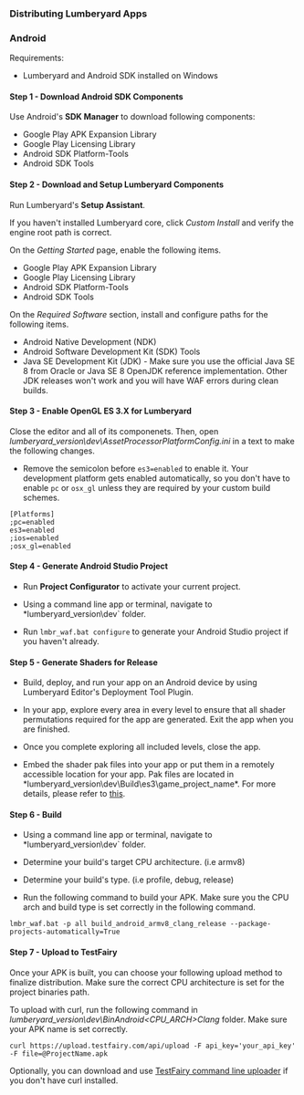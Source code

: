 ### Distributing Lumberyard Apps

### Android

Requirements:
* Lumberyard and Android SDK installed on Windows

#### Step 1 - Download Android SDK Components

Use Android's **SDK Manager** to download following components:

* Google Play APK Expansion Library
* Google Play Licensing Library
* Android SDK Platform-Tools
* Android SDK Tools

#### Step 2 - Download and Setup Lumberyard Components

Run Lumberyard's **Setup Assistant**.

If you haven't installed Lumberyard core, click *Custom Install* and verify the engine root path is correct.

On the *Getting Started* page, enable the following items.

* Google Play APK Expansion Library
* Google Play Licensing Library
* Android SDK Platform-Tools
* Android SDK Tools

On the *Required Software* section, install and configure paths for the following items.

* Android Native Development (NDK)
* Android Software Development Kit (SDK) Tools
* Java SE Development Kit (JDK) - Make sure you use the official Java SE 8 from Oracle or Java SE 8 OpenJDK reference implementation. Other JDK releases won't work and you will have WAF errors during clean builds.

#### Step 3 - Enable OpenGL ES 3.X for Lumberyard

Close the editor and all of its componenets. Then, open *lumberyard_version\dev\AssetProcessorPlatformConfig.ini* in a text to make the following changes.

* Remove the semicolon before `es3=enabled` to enable it. Your development platform gets enabled automatically, so you don't have to enable `pc` or `osx_gl` unless they are required by your custom build schemes.

```
[Platforms]
;pc=enabled
es3=enabled
;ios=enabled
;osx_gl=enabled
```

#### Step 4 - Generate Android Studio Project

* Run **Project Configurator** to activate your current project.

* Using a command line app or terminal, navigate to *lumberyard_version\dev` folder.

* Run `lmbr_waf.bat configure` to generate your Android Studio project if you haven't already.

#### Step 5 - Generate Shaders for Release

* Build, deploy, and run your app on an Android device by using Lumberyard Editor's Deployment Tool Plugin.

* In your app, explore every area in every level to ensure that all shader permutations required for the app are generated. Exit the app when you are finished.

* Once you complete exploring all included levels, close the app.

* Embed the shader pak files into your app or put them in a remotely accessible location for your app. Pak files are located in *lumberyard_version\dev\Build\es3\game_project_name\*. For more details, please refer to [this](https://docs.aws.amazon.com/lumberyard/latest/userguide/android-shaders-building.html).


#### Step 6 - Build

* Using a command line app or terminal, navigate to *lumberyard_version\dev` folder.

* Determine your build's target CPU architecture. (i.e armv8)

* Determine your build's type. (i.e profile, debug, release)

* Run the following command to build your APK. Make sure you the CPU arch and build type is set correctly in the following command.

```
lmbr_waf.bat -p all build_android_armv8_clang_release --package-projects-automatically=True
```

#### Step 7 - Upload to TestFairy

Once your APK is built, you can choose your following upload method to finalize distribution. Make sure the correct CPU architecture is set for the project binaries path.

To upload with curl, run the following command in *lumberyard_version\dev\BinAndroid<CPU_ARCH>Clang* folder. Make sure your APK name is set correctly.

```
curl https://upload.testfairy.com/api/upload -F api_key='your_api_key' -F file=@ProjectName.apk
```

Optionally, you can download and use [TestFairy command line uploader](https://github.com/testfairy/command-line-uploader) if you don't have curl installed.
